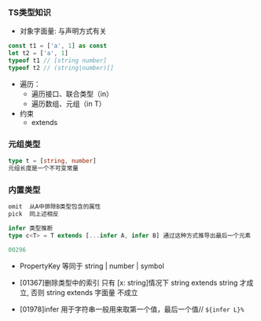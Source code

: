 ### TS类型知识

- 对象字面量: 与声明方式有关
```js
const t1 = ['a', 1] as const
let t2 = ['a', 1]
typeof t1 // [string number]
typeof t2 // (string|number)[]
```
- 遍历：
  - 遍历接口、联合类型（in）
  - 遍历数组、元组（in T<number>）
- 约束
  - extends


### 元组类型
```ts
type t = [string, number]
元组长度是一个不可变常量
```

### 内置类型
```ts 
omit  从A中排除B类型包含的属性
pick  同上述相反

infer 类型推断
type c<T> = T extends [...infer A, infer B] 通过这种方式推导出最后一个元素

00296   
```
- PropertyKey 等同于 string | number | symbol

- [01367]删除类型中的索引  只有 [x: string]情况下 string extends string 才成立, 否则 string extends 字面量 不成立
- [01978]infer 用于字符串一般用来取第一个值，最后一个值// `${infer L}%`